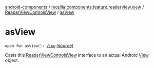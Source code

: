 [android-components](../../index.md) / [mozilla.components.feature.readerview.view](../index.md) / [ReaderViewControlsView](index.md) / [asView](./as-view.md)

# asView

`open fun asView(): `[`View`](https://developer.android.com/reference/android/view/View.html) [(source)](https://github.com/mozilla-mobile/android-components/blob/master/components/feature/readerview/src/main/java/mozilla/components/feature/readerview/view/ReaderViewControlsView.kt#L48)

Casts this [ReaderViewControlsView](index.md) interface to an actual Android [View](https://developer.android.com/reference/android/view/View.html) object.


